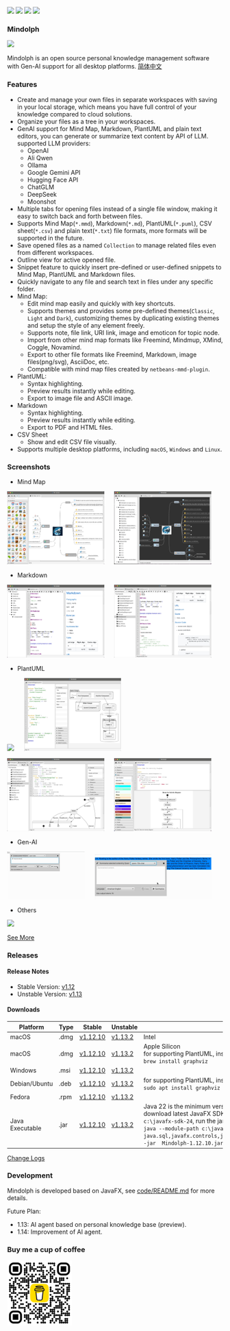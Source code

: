 <p>
	<a title="Releases" target="_blank" href="https://github.com/mindolph/Mindolph/releases"><img src="https://img.shields.io/github/release/mindolph/Mindolph.svg?style=flat-square&color=9CF"></a>
	<a title="Downloads" target="_blank" href="https://github.com/mindolph/Mindolph/releases"><img src="https://img.shields.io/github/downloads/mindolph/Mindolph/total.svg?style=flat-square&color=blueviolet"></a>
	<a title="GitHub Commits" target="_blank" href="https://github.com/mindolph/Mindolph/commits/main/"><img src="https://img.shields.io/github/commit-activity/m/mindolph/Mindolph.svg?style=flat-square"></a>
	<a title="Last Commit" target="_blank" href="https://github.com/mindolph/Mindolph/commits/main/"><img src="https://img.shields.io/github/last-commit/mindolph/Mindolph.svg?style=flat-square&color=FF9900"></a>
</p>

### Mindolph

![](./DemoWorkspace/app_30.png)

Mindolph is an open source personal knowledge management software with Gen-AI support for all desktop platforms. [简体中文](./docs/README_zh_CN.md)


### Features
* Create and manage your own files in separate workspaces with saving in your local storage, which means you have full control of your knowledge compared to cloud solutions.
* Organize your files as a tree in your workspaces.
* GenAI support for Mind Map, Markdown, PlantUML and plain text editors, you can generate or summarize text content by API of LLM. supported LLM providers:
	* OpenAI  
	* Ali Qwen  
	* Ollama  
	* Google Gemini API  
	* Hugging Face API  
	* ChatGLM
	* DeepSeek
	* Moonshot
* Multiple tabs for opening files instead of a single file window, making it easy to switch back and forth between files.
* Supports Mind Map(`*.mmd`), Markdown(`*.md`), PlantUML(`*.puml`), CSV sheet(`*.csv`) and plain text(`*.txt`) file formats, more formats will be supported in the future.
* Save opened files  as a named `Collection` to manage related files even from different workspaces.
* Outline view for active opened file.
* Snippet feature to quickly insert pre-defined or user-defined snippets to Mind Map, PlantUML and Markdown files.
* Quickly navigate to any file and search text in files under any specific folder.
* Mind Map:
	* Edit mind map easily and quickly with key shortcuts.
	* Supports themes and provides some pre-defined themes(`Classic`, `Light` and `Dark`), customizing themes by duplicating existing themes and setup the style of any element freely.
	* Supports note, file link, URI link, image and emoticon for topic node.
	* Import from other mind map formats like Freemind, Mindmup, XMind, Coggle, Novamind.
	* Export to other file formats like Freemind, Markdown, image files(png/svg), AsciiDoc, etc.
	* Compatible with mind map files created by `netbeans-mmd-plugin`.
* PlantUML:
	* Syntax highlighting.
	* Preview results instantly while editing.
	* Export to image file and ASCII image.
* Markdown
	* Syntax highlighting.
	* Preview results instantly while editing.
	* Export to PDF and HTML files.
* CSV Sheet
	* Show and edit CSV file visually.
* Supports multiple desktop platforms, including `macOS`, `Windows` and `Linux`.


### Screenshots
* Mind Map
<p float="left">
	<img src="docs/screenshots/mindmap_light_snippet.jpg" width="45%"/>
	&nbsp;&nbsp;&nbsp;&nbsp;
	<img src="docs/screenshots/mindmap_dark_outline.jpg" width="45%"/>
</p>

* Markdown
<p float="left">
	<img src="docs/screenshots/markdown1.jpg" width="45%"/>
	&nbsp;&nbsp;&nbsp;&nbsp;
	<img src="docs/screenshots/markdown2.jpg" width="45%"/>
</p>

* PlantUML
<p float="left">
	<img src="docs/screenshots/puml_sequence.jpg" width="45%"/>
	&nbsp;&nbsp;&nbsp;&nbsp;
	<img src="docs/screenshots/puml_component2.jpg" width="45%"/>
</p>
<p float="left">
	<img src="docs/screenshots/puml_state.jpg" width="45%"/>
	&nbsp;&nbsp;&nbsp;&nbsp;
	<img src="docs/screenshots/puml_activity_snippet.jpg" width="45%"/>
</p>

* Gen-AI
<p float="left">
	<img src="docs/release-notes/v1.11/v1.11_genai_streaming.gif" width="36%"/>
	&nbsp;&nbsp;&nbsp;&nbsp;
	<img src="docs/release-notes/v1.11/v1.11_genai_summarize.gif" width="54%"/>
</p>

* Others
<p float="left">
	<img src="docs/screenshots/find_in_files.jpg" width="45%"/>
	&nbsp;&nbsp;&nbsp;&nbsp;
</p>

[See More](docs/screenshots.md)


### Releases

#### Release Notes

* Stable Version: [v1.12](docs/release-notes/v1.12/v1.12.md)
* Unstable Version: [v1.13](docs/release-notes/v1.13/v1.13.md)

#### Downloads

|Platform|Type|Stable|Unstable|Note|
|----|----|----|----|----|
|macOS|.dmg|[v1.12.10](https://github.com/mindolph/Mindolph/releases/download/v1.12.10/Mindolph-1.12.10-x64.dmg) |[v1.13.2](https://github.com/mindolph/Mindolph/releases/download/v1.13.2/Mindolph-1.13.2-x64.dmg) | Intel |
|macOS|.dmg|[v1.12.10](https://github.com/mindolph/Mindolph/releases/download/v1.12.10/Mindolph-1.12.10-aarch64.dmg) |[v1.13.2](https://github.com/mindolph/Mindolph/releases/download/v1.13.2/Mindolph-1.13.2-aarch64.dmg) | Apple Silicon </br>for supporting PlantUML, install graphviz first:</br>`brew install graphviz`|
|Windows|.msi|[v1.12.10](https://github.com/mindolph/Mindolph/releases/download/v1.12.10/Mindolph-1.12.10.msi) |[v1.13.2](https://github.com/mindolph/Mindolph/releases/download/v1.13.2/Mindolph-1.13.2.msi) | |
|Debian/Ubuntu|.deb|[v1.12.10](https://github.com/mindolph/Mindolph/releases/download/v1.12.10/Mindolph-1.12.10.deb)|[v1.13.2](https://github.com/mindolph/Mindolph/releases/download/v1.13.2/Mindolph-1.13.2.deb)|	for supporting PlantUML, install graphviz first:</br>  `sudo apt install graphviz`|
|Fedora|.rpm|[v1.12.10](https://github.com/mindolph/Mindolph/releases/download/v1.12.10/Mindolph-1.12.10.rpm)|[v1.13.2](https://github.com/mindolph/Mindolph/releases/download/v1.13.2/Mindolph-1.13.2.rpm)| |
|Java Executable|.jar|[v1.12.10](https://github.com/mindolph/Mindolph/releases/download/v1.12.10/Mindolph-1.12.10.jar)|[v1.13.2](https://github.com/mindolph/Mindolph/releases/download/v1.13.2/Mindolph-1.13.2.jar)| Java 22 is the minimum version to run this stable version application. 	</br> download latest JavaFX SDK for your platform and extract to somewhere eg: `c:\javafx-sdk-24`, run the jar file like this:   </br> `java --module-path c:\javafx-sdk-24\lib --add-modules  java.sql,javafx.controls,javafx.fxml,javafx.swing,javafx.web,jdk.crypto.ec -jar  Mindolph-1.12.10.jar` |


[Change Logs](docs/change_logs.md)


### Development

Mindolph is developed based on JavaFX, see [code/README.md](code/README.md) for more details.

Future Plan:  

* 1.13: AI agent based on personal knowledge base (preview).
* 1.14: Improvement of AI agent.

### Buy me a cup of coffee

<img src="docs/bmc_qr.png" width="30%"/>
